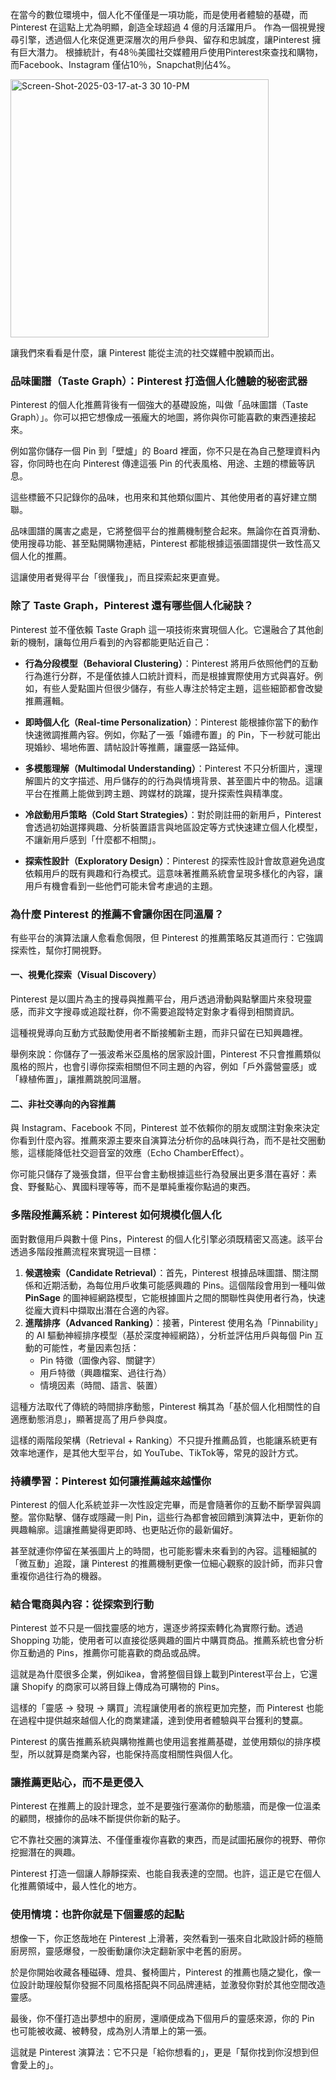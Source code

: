 在當今的數位環境中，個人化不僅僅是一項功能，而是使用者體驗的基礎，而 Pinterest 在這點上尤為明顯，創造全球超過 4 億的月活躍用戶。
作為一個視覺搜尋引擎，透過個人化來促進更深層次的用戶參與、留存和忠誠度，讓Pinterest 擁有巨大潛力。
根據統計，有48％美國社交媒體用戶使用Pinterest來查找和購物，而Facebook、Instagram 僅佔10％，Snapchat則佔4%。

<img width="413" alt="Screen-Shot-2025-03-17-at-3 30 10-PM" src="https://github.com/user-attachments/assets/435ddbcb-0783-437e-83a1-0499c7082cb7" />


讓我們來看看是什麼，讓 Pinterest 能從主流的社交媒體中脫穎而出。

### 品味圖譜（Taste Graph）：Pinterest 打造個人化體驗的秘密武器

Pinterest 的個人化推薦背後有一個強大的基礎設施，叫做「品味圖譜（Taste Graph）」。你可以把它想像成一張龐大的地圖，將你與你可能喜歡的東西連接起來。

例如當你儲存一個 Pin 到「壁爐」的 Board 裡面，你不只是在為自己整理資料內容，你同時也在向 Pinterest 傳達這張 Pin 的代表風格、用途、主題的標籤等訊息。

這些標籤不只記錄你的品味，也用來和其他類似圖片、其他使用者的喜好建立關聯。

品味圖譜的厲害之處是，它將整個平台的推薦機制整合起來。無論你在首頁滑動、使用搜尋功能、甚至點開購物連結，Pinterest 都能根據這張圖譜提供一致性高又個人化的推薦。

這讓使用者覺得平台「很懂我」，而且探索起來更直覺。


### 除了 Taste Graph，Pinterest 還有哪些個人化祕訣？

Pinterest 並不僅依賴 Taste Graph 這一項技術來實現個人化。它還融合了其他創新的機制，讓每位用戶看到的內容都能更貼近自己：

- **行為分段模型（Behavioral Clustering）**：Pinterest 將用戶依照他們的互動行為進行分群，不是僅依據人口統計資料，而是根據實際使用方式與喜好。例如，有些人愛點圖片但很少儲存，有些人專注於特定主題，這些細節都會改變推薦邏輯。

- **即時個人化（Real-time Personalization）**：Pinterest 能根據你當下的動作快速微調推薦內容。例如，你點了一張「婚禮布置」的 Pin，下一秒就可能出現婚紗、場地佈置、請帖設計等推薦，讓靈感一路延伸。

- **多模態理解（Multimodal Understanding）**：Pinterest 不只分析圖片，還理解圖片的文字描述、用戶儲存的的行為與情境背景、甚至圖片中的物品。這讓平台在推薦上能做到跨主題、跨媒材的跳躍，提升探索性與精準度。

- **冷啟動用戶策略（Cold Start Strategies）**：對於剛註冊的新用戶，Pinterest 會透過初始選擇興趣、分析裝置語言與地區設定等方式快速建立個人化模型，不讓新用戶感到「什麼都不相關」。

- **探索性設計（Exploratory Design）**：Pinterest 的探索性設計會故意避免過度依賴用戶的既有興趣和行為模式。這意味著推薦系統會呈現多樣化的內容，讓用戶有機會看到一些他們可能未曾考慮過的主題。

### 為什麼 Pinterest 的推薦不會讓你困在同溫層？

有些平台的演算法讓人愈看愈侷限，但 Pinterest 的推薦策略反其道而行：它強調探索性，幫你打開視野。

#### 一、視覺化探索（Visual Discovery）
Pinterest 是以圖片為主的搜尋與推薦平台，用戶透過滑動與點擊圖片來發現靈感，而非文字搜尋或追蹤社群，你不需要追蹤特定對象才看得到相關資訊。

這種視覺導向互動方式鼓勵使用者不斷接觸新主題，而非只留在已知興趣裡。

舉例來說：你儲存了一張波希米亞風格的居家設計圖，Pinterest 不只會推薦類似風格的照片，也會引導你探索相關但不同主題的內容，例如「戶外露營靈感」或「綠植佈置」，讓推薦跳脫同溫層。

#### 二、非社交導向的內容推薦
與 Instagram、Facebook 不同，Pinterest 並不依賴你的朋友或關注對象來決定你看到什麼內容。推薦來源主要來自演算法分析你的品味與行為，而不是社交圈動態，這樣能降低社交迴音室的效應（Echo ChamberEffect）。

你可能只儲存了幾張食譜，但平台會主動根據這些行為發展出更多潛在喜好：素食、野餐點心、異國料理等等，而不是單純重複你點過的東西。

### 多階段推薦系統：Pinterest 如何規模化個人化

面對數億用戶與數十億 Pins，Pinterest 的個人化引擎必須既精密又高速。該平台透過多階段推薦流程來實現這一目標：

1. **候選檢索（Candidate Retrieval）**：首先，Pinterest 根據品味圖譜、關注關係和近期活動，為每位用戶收集可能感興趣的 Pins。這個階段會用到一種叫做 **PinSage** 的圖神經網路模型，它能根據圖片之間的關聯性與使用者行為，快速從龐大資料中擷取出潛在合適的內容。
2. **進階排序（Advanced Ranking）**：接著，Pinterest 使用名為「Pinnability」的 AI 驅動神經排序模型（基於深度神經網路），分析並評估用戶與每個 Pin 互動的可能性，考量因素包括：
   - Pin 特徵（圖像內容、關鍵字）
   - 用戶特徵（興趣檔案、過往行為）
   - 情境因素（時間、語言、裝置）

這種方法取代了傳統的時間排序動態，Pinterest 稱其為「基於個人化相關性的自適應動態消息」，顯著提高了用戶參與度。

這樣的兩階段架構（Retrieval + Ranking）不只提升推薦品質，也能讓系統更有效率地運作，是其他大型平台，如 YouTube、TikTok等，常見的設計方式。


### 持續學習：Pinterest 如何讓推薦越來越懂你

Pinterest 的個人化系統並非一次性設定完畢，而是會隨著你的互動不斷學習與調整。當你點擊、儲存或隱藏一則 Pin，這些行為都會被回饋到演算法中，更新你的興趣輪廓。這讓推薦變得更即時、也更貼近你的最新偏好。

甚至就連你停留在某張圖片上的時間，也可能影響未來看到的內容。這種細膩的「微互動」追蹤，讓 Pinterest 的推薦機制更像一位細心觀察的設計師，而非只會重複你過往行為的機器。

### 結合電商與內容：從探索到行動

Pinterest 並不只是一個找靈感的地方，還逐步將探索轉化為實際行動。透過 Shopping 功能，使用者可以直接從感興趣的圖片中購買商品。推薦系統也會分析你互動過的 Pins，推薦你可能喜歡的商品或品牌。

這就是為什麼很多企業，例如ikea，會將整個目錄上載到Pinterest平台上，它還讓 Shopify 的商家可以將目錄上傳成為可購物的 Pins。

這樣的「靈感 → 發現 → 購買」流程讓使用者的旅程更加完整，而 Pinterest 也能在過程中提供越來越個人化的商業建議，達到使用者體驗與平台獲利的雙贏。

Pinterest 的廣告推薦系統與購物推薦也使用這套推薦基礎，並使用類似的排序模型，所以就算是商業內容，也能保持高度相關性與個人化。

### 讓推薦更貼心，而不是更侵入

Pinterest 在推薦上的設計理念，並不是要強行塞滿你的動態牆，而是像一位溫柔的顧問，根據你的品味不斷提供你新的點子。

它不靠社交圈的演算法、不僅僅重複你喜歡的東西，而是試圖拓展你的視野、帶你挖掘潛在的興趣。

Pinterest 打造一個讓人靜靜探索、也能自我表達的空間。也許，這正是它在個人化推薦領域中，最人性化的地方。

### 使用情境：也許你就是下個靈感的起點

想像一下，你正悠哉地在 Pinterest 上滑著，突然看到一張來自北歐設計師的極簡廚房照，靈感爆發，一股衝動讓你決定翻新家中老舊的廚房。

於是你開始收藏各種磁磚、燈具、餐椅圖片，Pinterest 的推薦也隨之變化，像一位設計助理般幫你發掘不同風格搭配與不同品牌連結，並激發你對於其他空間改造靈感。

最後，你不僅打造出夢想中的廚房，還順便成為下個用戶的靈感來源，你的 Pin 也可能被收藏、被轉發，成為別人清單上的第一張。

這就是 Pinterest 演算法：它不只是「給你想看的」，更是「幫你找到你沒想到但會愛上的」。

